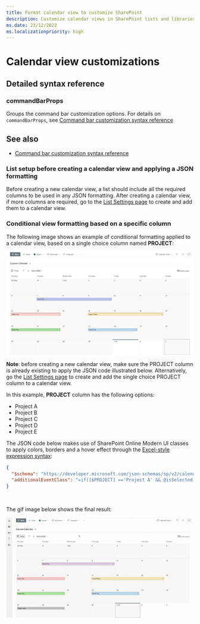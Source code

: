```yaml
---
title: Format calendar view to customize SharePoint
description: Customize calendar views in SharePoint lists and libraries
ms.date: 23/12/2022
ms.localizationpriority: high
---
```


# Calendar view customizations

## Detailed syntax reference

### commandBarProps

Groups the command bar customization options. For details on `commandBarProps`, see [Command bar customization syntax reference](./view-commandbar-formatting.md)

## See also
- [Command bar customization syntax reference](./view-commandbar-formatting.md)

### List setup before creating a calendar view and applying a JSON formatting
Before creating a new calendar view, a list should include all the required columns to be used in any JSON formatting.
After creating a calendar view, if more columns are required, go to the [List Settings page](https://support.microsoft.com/en-us/office/edit-list-settings-4d35793b-246e-42a3-990c-563a83795b7f) to create and add them to a calendar view.

### Conditional view formatting based on a specific column

The following image shows an example of conditional formatting applied to a calendar view, based on a single choice column named **PROJECT**:

![SharePoint list calendar formatting](../images/calendar-view-formatting.png)

**Note**: before creating a new calendar view, make sure the PROJECT column is already existing to apply the JSON code illustrated below. Alternatively, go the [List Settings page](https://support.microsoft.com/en-us/office/edit-list-settings-4d35793b-246e-42a3-990c-563a83795b7f) to create and add the single choice PROJECT column to a calendar view. 

In this example, **PROJECT** column has the following options:
- Project A
- Project B
- Project C
- Project D
- Project E

The JSON code below makes use of SharePoint Online Modern UI classes to apply colors, borders and a hover effect through the [Excel-style expression syntax](./formatting-syntax-reference.md#excel-style-expressions):

```JSON
{
  "$schema": "https://developer.microsoft.com/json-schemas/sp/v2/calendar-formatting.schema.json",
  "additionalEventClass": "=if([$PROJECT] =='Project A' && @isSelected == false, 'sp-css-backgroundColor-successBackground50 sp-css-color-BlackText sp-css-borderColor-GreenText ms-bgColor-sharedGreenCyan10--hover ms-fontColor-white--hover', if([$PROJECT] =='Project A' && @isSelected == true, 'ms-bgColor-green sp-css-color-WhiteText', if([$PROJECT] =='Project B' && @isSelected == false, 'sp-css-backgroundColor-BgPeach sp-css-color-BlackText sp-css-borderColor-RedText ms-bgColor-sharedRed10--hover ms-fontColor-white--hover', if([$PROJECT] =='Project B' && @isSelected == true, 'sp-css-backgroundColor-redDark sp-css-color-WhiteText', if([$PROJECT] =='Project C' && @isSelected == false, 'sp-css-backgroundColor-BgGold sp-css-color-BlackText sp-css-borderColor-BrownText ms-bgColor-yellow--hover ms-fontColor-white--hover', if([$PROJECT] =='Project C' && @isSelected == true, 'ms-bgColor-sharedOrange10 sp-css-color-BlackText', if([$PROJECT] =='Project D' && @isSelected == false, 'ms-bgColor-communicationTint20 sp-css-color-BlackText sp-css-borderColor-BlueText ms-bgColor-sharedCyanBlue10--hover ms-fontColor-white--hover', if([$PROJECT] =='Project D' && @isSelected == true, 'sp-css-backgroundColor-BlueText sp-css-color-WhiteText', if([$PROJECT] =='Project E' && @isSelected == false, 'sp-css-backgroundColor-BgLilac sp-css-color-BlackText sp-css-borderColor-DarkPurpleText ms-bgColor-sharedBlueMagenta20--hover ms-fontColor-white--hover', if([$PROJECT] =='Project E' && @isSelected == true, 'sp-css-backgroundColor-BgPurple sp-css-color-WhiteText', if(@isSelected == false, 'sp-css-backgroundColor-neutralBackground20 sp-css-color-BlackText ms-bgColor-neutralTertiaryAlt--hover ms-fontColor-black--hover', 'sp-css-backgroundColor-neutralTertiary sp-css-color-WhiteText')))))))))))"
}
```
<br>

The gif image below shows the final result:

![SharePoint list calendar formatting result](../images/calendar-view-formatting-result.gif)

